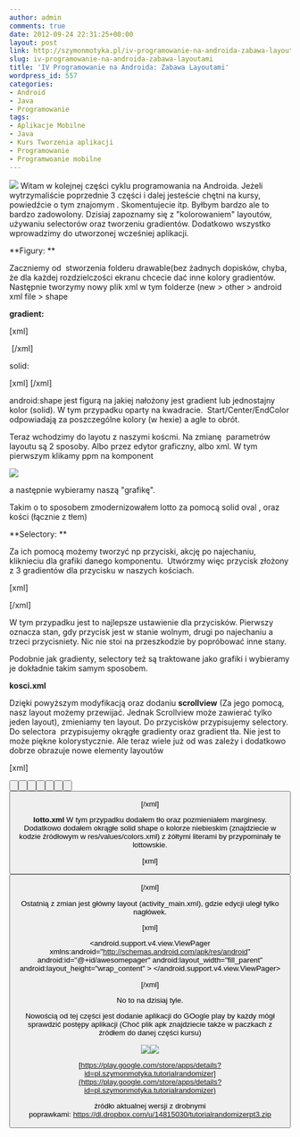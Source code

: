 ```yaml
---
author: admin
comments: true
date: 2012-09-24 22:31:25+00:00
layout: post
link: http://szymonmotyka.pl/iv-programowanie-na-androida-zabawa-layoutami/
slug: iv-programowanie-na-androida-zabawa-layoutami
title: 'IV Programowanie na Androida: Zabawa Layoutami'
wordpress_id: 557
categories:
- Android
- Java
- Programowanie
tags:
- Aplikacje Mobilne
- Java
- Kurs Tworzenia aplikacji
- Programowanie
- Programwoanie mobilne
---
```


[![](http://szymonmotyka.pl/wp-content/uploads/2012/09/kurs4-300x168.jpg)](http://szymonmotyka.pl/wp-content/uploads/2012/09/kurs4.jpg) Witam w kolejnej części cyklu programowania na Androida. Jeżeli wytrzymaliście poprzednie 3 części i dalej jesteście chętni na kursy, powiedźcie o tym znajomym . Skomentujecie itp. Byłbym bardzo ale to bardzo zadowolony. Dzisiaj zapoznamy się z "kolorowaniem" layoutów, używaniu selectorów oraz tworzeniu gradientów. Dodatkowo wszystko wprowadzimy do utworzonej wcześniej aplikacji.<!-- more -->

**Figury: **

Zaczniemy od  stworzenia folderu drawable(bez żadnych dopisków, chyba, że dla każdej rozdzielczości ekranu chcecie dać inne kolory gradientów. Następnie tworzymy nowy plik xml w tym folderze (new > other > android xml file > shape

**gradient:**

[xml]</pre>
<?xml version="1.0" encoding="utf-8"?>
<shape xmlns:android="http://schemas.android.com/apk/res/android"
 android:shape="rectangle">
 <gradient
 android:startColor="#f1f1f2"
 android:centerColor="#e7e7e8"
 android:endColor="#cfcfcf"
 android:angle="270" />

</shape> [/xml]

solid:

[xml]<?xml version="1.0" encoding="utf-8"?>
 <shape xmlns:android="http://schemas.android.com/apk/res/android"
 android:shape="oval">
 <solid android:color="@color/blue"/>
 </shape>[/xml]

android:shape jest figurą na jakiej nałożony jest gradient lub jednostajny kolor (solid). W tym przypadku oparty na kwadracie.  Start/Center/EndColor odpowiadają za poszczególne kolory (w hexie) a agle to obrót.

Teraz wchodzimy do layotu z naszymi koścmi. Na zmianę  parametrów layoutu są 2 sposoby. Albo przez edytor graficzny, albo xml. W tym pierwszym klikamy ppm na komponent

[![](http://szymonmotyka.pl/wp-content/uploads/2012/09/editbg-300x295.png)](http://szymonmotyka.pl/wp-content/uploads/2012/09/editbg.png)

a następnie wybieramy naszą "grafikę".

Takim o to sposobem zmodernizowałem lotto za pomocą solid oval , oraz kości (łącznie z tłem)

**Selectory: **

Za ich pomocą możemy tworzyć np przyciski, akcję po najechaniu, kliknieciu dla grafiki danego komponentu.  Utwórzmy więc przycisk złożony z 3 gradientów dla przycisku w naszych kościach.

[xml]

<?xml version="1.0" encoding="utf-8"?>
<selector xmlns:android="http://schemas.android.com/apk/res/android" >
 <item android:state_pressed="false" android:state_selected="false" android:drawable="@drawable/gradientokragly"/>
 <item android:state_pressed="false" android:state_selected="true" android:drawable="@drawable/gradientkwadratowy"/>
 <item android:state_pressed="true" android:drawable="@drawable/gradientkwadratowy"/>
</selector>

[/xml]

W tym przypadku jest to najlepsze ustawienie dla przycisków. Pierwszy <item> oznacza stan, gdy przycisk jest w stanie wolnym, drugi po najechaniu a trzeci przycisniety. Nic nie stoi na przeszkodzie by popróbować inne stany.

Podobnie jak gradienty, selectory też są traktowane jako grafiki i wybieramy je dokładnie takim samym sposobem.

**kosci.xml**

Dzięki powyższym modyfikacją oraz dodaniu **scrollview** (Za jego pomocą, nasz layout możemy przewijać. Jednak Scrollview może zawierać tylko jeden layout), zmieniamy ten layout. Do przycisków przypisujemy selectory. Do selectora  przypisujemy okrągłe gradienty oraz gradient tła. Nie jest to może piękne kolorystycznie. Ale teraz wiele już od was zależy i dodatkowo dobrze obrazuje nowe elementy layoutów

[xml]

<?xml version="1.0" encoding="utf-8"?>
<TableLayout xmlns:android="http://schemas.android.com/apk/res/android"
 android:layout_width="match_parent"
 android:layout_height="match_parent"
 android:background="@drawable/bgcolor" >

<TextView
 android:id="@+id/TextView08"
 android:layout_width="match_parent"
 android:layout_height="wrap_content"
 android:background="#0C5687"
 android:text="@string/kosci"
 android:textAppearance="?android:attr/textAppearanceLarge"
 android:textColor="#FFD11C"
 android:textStyle="bold" />

<ScrollView
 android:id="@+id/scrollView1"
 android:layout_width="wrap_content"
 android:layout_height="wrap_content" >

 <TableLayout
 android:layout_width="match_parent"
 android:layout_height="wrap_content"
 android:padding="30dp" >

<TableRow
 android:id="@+id/TableRow05"
 android:layout_width="wrap_content"
 android:layout_height="wrap_content"
 android:gravity="center" >

<Button
 android:id="@+id/btnk100"
 android:layout_width="0dp"
 android:layout_height="wrap_content"
 android:layout_weight="1"
 android:background="@drawable/przycisk"
 android:padding="20dp"
 android:text="@string/number"
 android:textColor="@color/yellow" />

<Button
 android:id="@+id/btnk50"
 android:layout_width="0dp"
 android:layout_height="wrap_content"
 android:layout_gravity="center"
 android:layout_weight="1"
 android:background="@drawable/przycisk"
 android:padding="20dp"
 android:text="@string/number"
 android:textColor="@color/yellow" />
 </TableRow>

<TableRow
 android:id="@+id/TableRow06"
 android:layout_width="wrap_content"
 android:layout_height="wrap_content"
 android:gravity="center" >

<TextView
 android:id="@+id/TextView06"
 android:layout_width="wrap_content"
 android:layout_height="wrap_content"
 android:padding="10dp"
 android:text="K100"
 android:textAppearance="?android:attr/textAppearanceMedium"
 android:textColor="@color/yellow" />

<TextView
 android:id="@+id/TextView07"
 android:layout_width="wrap_content"
 android:layout_height="wrap_content"
 android:padding="10dp"
 android:text="K50"
 android:textAppearance="?android:attr/textAppearanceMedium"
 android:textColor="@color/yellow" />
 </TableRow>

<TableRow
 android:id="@+id/TableRow03"
 android:layout_width="wrap_content"
 android:layout_height="wrap_content"
 android:gravity="center" >

<Button
 android:id="@+id/btnk20"
 android:layout_width="0dp"
 android:layout_height="wrap_content"
 android:layout_weight="1"
 android:background="@drawable/przycisk"
 android:padding="20dp"
 android:text="@string/number"
 android:textColor="@color/yellow" />

<Button
 android:id="@+id/btnk12"
 android:layout_width="0dp"
 android:layout_height="wrap_content"
 android:layout_weight="1"
 android:background="@drawable/przycisk"
 android:padding="20dp"
 android:text="@string/number"
 android:textColor="@color/yellow" />
 </TableRow>

<TableRow
 android:id="@+id/TableRow04"
 android:layout_width="wrap_content"
 android:layout_height="wrap_content"
 android:gravity="center" >

<TextView
 android:id="@+id/TextView04"
 android:layout_width="wrap_content"
 android:layout_height="wrap_content"
 android:padding="10dp"
 android:text="K20"
 android:textAppearance="?android:attr/textAppearanceMedium"
 android:textColor="@color/yellow" />

<TextView
 android:id="@+id/TextView05"
 android:layout_width="wrap_content"
 android:layout_height="wrap_content"
 android:padding="10dp"
 android:text="K12"
 android:textAppearance="?android:attr/textAppearanceMedium"
 android:textColor="@color/yellow" />
 </TableRow>

<TableRow
 android:id="@+id/TableRow02"
 android:layout_width="wrap_content"
 android:layout_height="wrap_content"
 android:gravity="center" >

<Button
 android:id="@+id/btnk10"
 android:layout_width="0dp"
 android:layout_height="wrap_content"
 android:layout_weight="1"
 android:background="@drawable/przycisk"
 android:padding="20dp"
 android:text="@string/number"
 android:textColor="@color/yellow" />

<Button
 android:id="@+id/btnk8"
 android:layout_width="0dp"
 android:layout_height="wrap_content"
 android:layout_weight="1"
 android:background="@drawable/przycisk"
 android:padding="20dp"
 android:text="@string/number"
 android:textColor="@color/yellow" />
 </TableRow>

<TableRow
 android:id="@+id/TableRow01"
 android:layout_width="wrap_content"
 android:layout_height="wrap_content"
 android:gravity="center" >

<TextView
 android:id="@+id/TextView02"
 android:layout_width="wrap_content"
 android:layout_height="wrap_content"
 android:padding="10dp"
 android:text="K10"
 android:textAppearance="?android:attr/textAppearanceMedium"
 android:textColor="@color/yellow" />

<TextView
 android:id="@+id/TextView01"
 android:layout_width="wrap_content"
 android:layout_height="wrap_content"
 android:padding="10dp"
 android:text="K8"
 android:textAppearance="?android:attr/textAppearanceMedium"
 android:textColor="@color/yellow" />
 </TableRow>

<TableRow
 android:id="@+id/tableRow1"
 android:layout_width="wrap_content"
 android:layout_height="wrap_content"
 android:gravity="center" >

<Button
 android:id="@+id/btnk6"
 android:layout_width="0dp"
 android:layout_height="wrap_content"
 android:layout_weight="1"
 android:background="@drawable/przycisk"
 android:padding="20dp"
 android:text="@string/number"
 android:textColor="@color/yellow" />

<Button
 android:id="@+id/btnk4"
 android:layout_width="0dp"
 android:layout_height="wrap_content"
 android:layout_weight="1"
 android:background="@drawable/przycisk"
 android:padding="20dp"
 android:text="@string/number"
 android:textColor="@color/yellow" />
 </TableRow>

<TableRow
 android:id="@+id/tableRow2"
 android:layout_width="wrap_content"
 android:layout_height="wrap_content"
 android:gravity="center" >

<TextView
 android:id="@+id/textView1"
 android:layout_width="wrap_content"
 android:layout_height="wrap_content"
 android:padding="10dp"
 android:text="K6"
 android:textAppearance="?android:attr/textAppearanceMedium"
 android:textColor="@color/yellow" />

<TextView
 android:id="@+id/TextView03"
 android:layout_width="wrap_content"
 android:layout_height="wrap_content"
 android:padding="10dp"
 android:text="K4"
 android:textAppearance="?android:attr/textAppearanceMedium"
 android:textColor="@color/yellow" />
 </TableRow>
 </TableLayout>

</ScrollView>

</TableLayout>

[/xml]

**lotto.xml**
W tym przypadku dodałem tło oraz pozmieniałem marginesy. Dodatkowo dodałem okrągłe solid shape o kolorze niebieskim (znajdziecie w kodzie źródłowym w res/values/colors.xml) z żółtymi literami by przypominały te lottowskie.

[xml]</pre>
<?xml version="1.0" encoding="utf-8"?>
<LinearLayout xmlns:android="http://schemas.android.com/apk/res/android"
 android:layout_width="match_parent"
 android:layout_height="match_parent"
 android:background="@drawable/lottobgcolor"
 android:orientation="vertical" >

 <TextView
 android:id="@+id/textView1"
 android:layout_width="match_parent"
 android:layout_height="wrap_content"
 android:layout_gravity="center"
 android:background="#0C5687"
 android:text="@string/lotto"
 android:textAppearance="?android:attr/textAppearanceLarge"
 android:textColor="#FFD11C"
 android:textStyle="bold" />

 <LinearLayout
 android:layout_width="match_parent"
 android:layout_height="wrap_content"
 android:layout_marginTop="20dp" >

<TextView
 android:id="@+id/nr1"
 android:layout_width="0dp"
 android:layout_height="wrap_content"
 android:layout_weight="1"
 android:background="@drawable/lottoshape"
 android:gravity="center"
 android:padding="10dp"
 android:text="@string/number"
 android:textAppearance="?android:attr/textAppearanceMedium"
 android:textColor="@color/yellow"
 android:textSize="20dp"
 android:textStyle="bold" />

<TextView
 android:id="@+id/nr2"
 android:layout_width="0dp"
 android:layout_height="wrap_content"
 android:layout_weight="1"
 android:background="@drawable/lottoshape"
 android:gravity="center"
 android:padding="10dp"
 android:text="@string/number"
 android:textAppearance="?android:attr/textAppearanceMedium"
 android:textColor="@color/yellow"
 android:textSize="20dp"
 android:textStyle="bold" />

<TextView
 android:id="@+id/nr3"
 android:layout_width="0dp"
 android:layout_height="wrap_content"
 android:layout_weight="1"
 android:background="@drawable/lottoshape"
 android:gravity="center"
 android:padding="10dp"
 android:text="@string/number"
 android:textAppearance="?android:attr/textAppearanceMedium"
 android:textColor="@color/yellow"
 android:textSize="20dp"
 android:textStyle="bold" />

<TextView
 android:id="@+id/nr4"
 android:layout_width="0dp"
 android:layout_height="wrap_content"
 android:layout_weight="1"
 android:background="@drawable/lottoshape"
 android:gravity="center"
 android:padding="10dp"
 android:text="@string/number"
 android:textAppearance="?android:attr/textAppearanceMedium"
 android:textColor="@color/yellow"
 android:textSize="20dp"
 android:textStyle="bold" />

<TextView
 android:id="@+id/nr5"
 android:layout_width="0dp"
 android:layout_height="wrap_content"
 android:layout_weight="1"
 android:background="@drawable/lottoshape"
 android:gravity="center"
 android:padding="10dp"
 android:text="@string/number"
 android:textAppearance="?android:attr/textAppearanceMedium"
 android:textColor="@color/yellow"
 android:textSize="20dp"
 android:textStyle="bold" />

<TextView
 android:id="@+id/nr6"
 android:layout_width="0dp"
 android:layout_height="match_parent"
 android:layout_weight="1"
 android:background="@drawable/lottoshape"
 android:gravity="center"
 android:text="@string/number"
 android:textAppearance="?android:attr/textAppearanceMedium"
 android:textColor="@color/yellow"
 android:textSize="20dp"
 android:textStyle="bold" />
 </LinearLayout>

 <Button
 android:id="@+id/btnrandom"
 android:layout_width="wrap_content"
 android:layout_height="wrap_content"
 android:layout_gravity="center"
 android:text="@string/losuj" />

</LinearLayout> [/xml]

Ostatnią z zmian jest główny layout (activity_main.xml), gdzie edycji uległ tylko nagłówek.

[xml]

<LinearLayout xmlns:android="http://schemas.android.com/apk/res/android"
 xmlns:tools="http://schemas.android.com/tools"
 android:id="@+id/LinearLayout1"
 android:layout_width="match_parent"
 android:layout_height="match_parent"
 android:orientation="vertical" >

<TextView
 android:id="@+id/labelTitle"
 android:layout_width="match_parent"
 android:layout_height="wrap_content"
 android:layout_gravity="center"
 android:gravity="center"
 android:text="@string/app_name"
 android:textAppearance="?android:attr/textAppearanceMedium"
 android:textColor="@color/blue"
 android:textSize="40dp"
 android:textStyle="bold" />

<android.support.v4.view.ViewPager
 xmlns:android="http://schemas.android.com/apk/res/android"
 android:id="@+id/awesomepager"
 android:layout_width="fill_parent"
 android:layout_height="wrap_content" >
 </android.support.v4.view.ViewPager>

</LinearLayout>[/xml]

No to na dzisiaj tyle.

Nowością od tej części jest dodanie aplikacji do GOogle play by każdy mógł sprawdzić postępy aplikacji (Choć plik apk znajdziecie także w paczkach z źródłem do danej części kursu)

[![](http://szymonmotyka.pl/wp-content/uploads/2012/09/device-2012-09-24-235440-180x300.png)](http://szymonmotyka.pl/wp-content/uploads/2012/09/device-2012-09-24-235440.png)[![](http://szymonmotyka.pl/wp-content/uploads/2012/09/device-2012-09-24-235423-180x300.png)](http://szymonmotyka.pl/wp-content/uploads/2012/09/device-2012-09-24-235423.png)

[https://play.google.com/store/apps/details?id=pl.szymonmotyka.tutorialrandomizer](https://play.google.com/store/apps/details?id=pl.szymonmotyka.tutorialrandomizer)

źródło aktualnej wersji z drobnymi poprawkami: https://dl.dropbox.com/u/14815030/tutorialrandomizerpt3.zip
